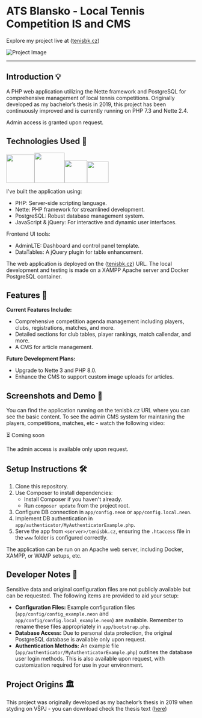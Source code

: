 # ATS Blansko - Local Tennis Competition IS and CMS

Explore my project live at ([tenisbk.cz](https://tenisbk.cz))

![Project Image](https://github.com/ronadlisko/ronadlisko/blob/main/media/repos_images/tenisbk.cz/banner.png) 

---

## Introduction 💡
A PHP web application utilizing the Nette framework and PostgreSQL for comprehensive management of local tennis competitions. Originally developed as my bachelor’s thesis in 2019, this project has been continuously improved and is currently running on PHP 7.3 and Nette 2.4.

Admin access is granted upon request.

## Technologies Used 📖

<img src="https://github.com/ronadlisko/ronadlisko/blob/main/media/icons/php/php-original.svg" width="75"><img src="https://github.com/ronadlisko/ronadlisko/blob/main/media/icons/nette/nette-resized.png" width="80"><img src="https://github.com/ronadlisko/ronadlisko/blob/main/media/icons/postgresql/postgresql-original.svg" width="60"><img src="https://github.com/ronadlisko/ronadlisko/blob/main/media/icons/javascript/javascript-original.svg" width="57">

I've built the application using:
- PHP: Server-side scripting language.
- Nette: PHP framework for streamlined development.
- PostgreSQL: Robust database management system.
- JavaScript & jQuery: For interactive and dynamic user interfaces.

Frontend UI tools:
- AdminLTE: Dashboard and control panel template.
- DataTables: A jQuery plugin for table enhancement.

The web application is deployed on the ([tenisbk.cz](https://tenisbk.cz)) URL. The local development and testing is made on a XAMPP Apache server and Docker PostgreSQL container.

## Features 🌟
**Current Features Include:**
- Comprehensive competition agenda management including players, clubs, registrations, matches, and more.
- Detailed sections for club tables, player rankings, match callendar, and more.
- A CMS for article management.

**Future Development Plans:**
- Upgrade to Nette 3 and PHP 8.0.
- Enhance the CMS to support custom image uploads for articles.

## Screenshots and Demo 📸

You can find the application running on the tenisbk.cz URL where you can see the basic content. To see the admin CMS system for maintaning the players, competitions, matches, etc - watch the following video:

⏳ Coming soon

The admin access is available only upon request.

## Setup Instructions 🛠️

1. Clone this repository.
2. Use Composer to install dependencies:
   - Install Composer if you haven't already.
   - Run `composer update` from the project root.
3. Configure DB connection in `app/config.neon` or `app/config.local.neon`.
4. Implement DB authentication in `app/authenticator/MyAuthenticatorExample.php`.
5. Serve the app from `<server>/tenisbk.cz`, ensuring the `.htaccess` file in the `www` folder is configured correctly.

The application can be run on an Apache web server, including Docker, XAMPP, or WAMP setups, etc.

## Developer Notes 🔑

Sensitive data and original configuration files are not publicly available but can be requested. The following items are provided to aid your setup:

- **Configuration Files:** Example configuration files (`app/config/config_example.neon` and `app/config/config.local_example.neon`) are available. Remember to rename these files appropriately in `app/bootstrap.php`.
- **Database Access:** Due to personal data protection, the original PostgreSQL database is available only upon request.
- **Authentication Methods:** An example file (`app/authenticator/MyAuthenticatorExample.php`) outlines the database user login methods. This is also available upon request, with customization required for use in your environment.

## Project Origins 🏛️

This project was originally developed as my bachelor’s thesis in 2019 when styding on VŠPJ - you can download check the thesis text ([here](https://is.vspj.cz/bp/get-bp/student/54954/thema/7531))
